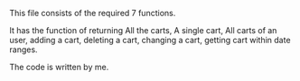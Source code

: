 This file consists of the required 7 functions.

It has the function of returning All the carts, A single cart, All carts of an user, adding a cart, deleting a cart, changing a cart, getting cart within date ranges.

The code is written by me.
